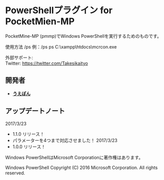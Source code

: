 # PowerShellプラグイン for PocketMien-MP
PocketMine-MP (pmmp)でWindows PowerShellを実行するためのものです。

使用方法
/ps <powershell-command>
例：/ps ps C:\xampp\htdocs\mcrcon.exe

外部サポート:<br>
Twitter: https://twitter.com/Takesikaityo<br>

## 開発者
* __[うえぽん](https://twitter.com/takesi_kaityo)__

## アップデートノート
2017/3/23
- 1.1.0 リリース！
- パラメーターを4つまで対応させました！
2017/3/23
- 1.0.0 リリース！

Windows PowerShellはMicrosoft Corporationに著作権はあります。

Windows PowerShell
Copyright (C) 2016 Microsoft Corporation. All rights reserved.